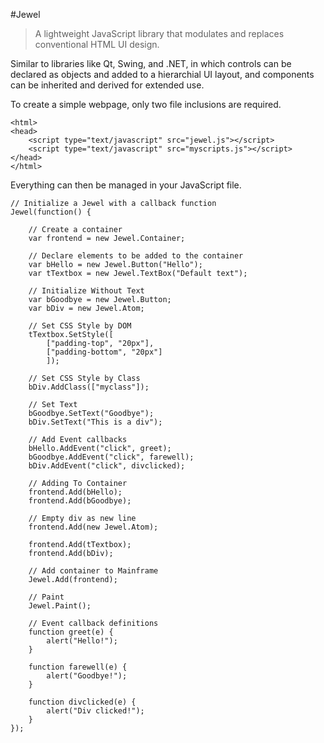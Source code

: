 #Jewel
<br />
>A lightweight JavaScript library that modulates and replaces conventional HTML UI design.

Similar to libraries like Qt, Swing, and .NET, in which controls can be declared as objects and added to a hierarchial UI layout, and components can be inherited and derived for extended use.

To create a simple webpage, only two file inclusions are required.

    <html>
    <head>
    	<script type="text/javascript" src="jewel.js"></script>
    	<script type="text/javascript" src="myscripts.js"></script>
    </head>
    </html>

Everything can then be managed in your JavaScript file.

    // Initialize a Jewel with a callback function
    Jewel(function() {
    
        // Create a container
        var frontend = new Jewel.Container;
    
        // Declare elements to be added to the container
    	var bHello = new Jewel.Button("Hello");
    	var tTextbox = new Jewel.TextBox("Default text");
    
    	// Initialize Without Text
    	var bGoodbye = new Jewel.Button;
    	var bDiv = new Jewel.Atom;
    
    	// Set CSS Style by DOM
    	tTextbox.SetStyle([
    		["padding-top", "20px"],
    		["padding-bottom", "20px"]
    		]);
    
    	// Set CSS Style by Class
    	bDiv.AddClass(["myclass"]);
    
    	// Set Text
    	bGoodbye.SetText("Goodbye");
    	bDiv.SetText("This is a div");
    	
    	// Add Event callbacks
        bHello.AddEvent("click", greet);
        bGoodbye.AddEvent("click", farewell);
    	bDiv.AddEvent("click", divclicked);
    	
    	// Adding To Container
    	frontend.Add(bHello);
    	frontend.Add(bGoodbye);
        
        // Empty div as new line
    	frontend.Add(new Jewel.Atom);
        
    	frontend.Add(tTextbox);
    	frontend.Add(bDiv);
    
    	// Add container to Mainframe
    	Jewel.Add(frontend);
    	
    	// Paint
    	Jewel.Paint();
    	
    	// Event callback definitions
    	function greet(e) {
    		alert("Hello!");
    	}
        
        function farewell(e) {
        	alert("Goodbye!");
    	}
        
        function divclicked(e) {
        	alert("Div clicked!");
    	}
    });